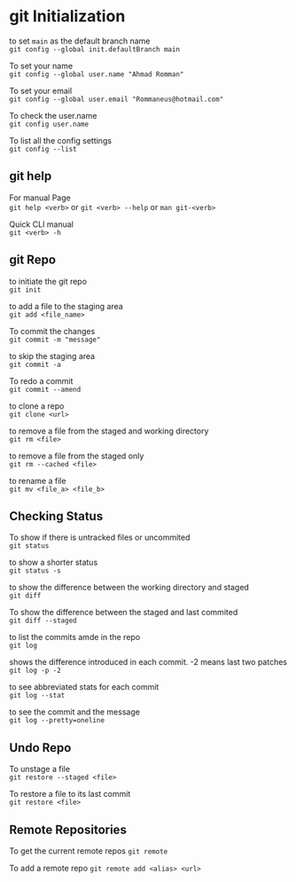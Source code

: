 # git Initialization 

to set `main` as the default branch name   
`git config --global init.defaultBranch main`		

To set your name  
`git config --global user.name "Ahmad Romman"`

To set your email  
`git config --global user.email "Rommaneus@hotmail.com"`

To check the user.name  
`git config user.name`					

To list all the config settings  
`git config --list`					

## git help ##

For manual Page  
`git help <verb>` or 
`git <verb> --help` or
`man git-<verb>`

Quick CLI manual  
`git <verb> -h`

## git Repo ##

to initiate the git repo  
`git init`

to add a file to the staging area  
`git add <file_name>`

To commit the changes  
`git commit -m "message"`

to skip the staging area  
`git commit -a`

To redo a commit  
`git commit --amend`

to clone a repo  
`git clone <url>`

to remove a file from the staged and working directory  
`git rm <file>`

to remove a file from the staged only  
`git rm --cached <file>`

to rename a file  
`git mv <file_a> <file_b>`

## Checking Status ##

To show if there is untracked files or uncommited  
`git status`

to show a shorter status   
`git status -s`

to show the difference between the working directory and staged  
`git diff`


To show the difference between the staged and last commited  
`git diff --staged`

to list the commits amde in the repo  
`git log`

shows the difference introduced in each commit. -2 means last two patches  
`git log -p -2`

to see abbreviated stats for each commit  
`git log --stat`

to see the commit and the message  
`git log --pretty=oneline` 

## Undo Repo ##
To unstage a file  
`git restore --staged <file>`

To restore a file to its last commit  
`git restore <file>`

## Remote Repositories

To get the current remote repos
`git remote`

To add a remote repo
`git remote add <alias> <url>`

